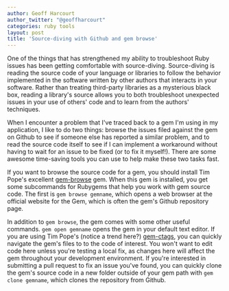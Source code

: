 ```yaml
---
author: Geoff Harcourt
author_twitter: "@geoffharcourt"
categories: ruby tools
layout: post
title: 'Source-diving with Github and gem browse'
---
```


One of the things that has strengthened my ability to troubleshoot Ruby issues
has been getting comfortable with source-diving. Source-diving is reading the
source code of your language or libraries to follow the behavior implemented in
the software written by other authors that interacts in your software. Rather
than treating third-party libraries as a mysterious black box, reading a
library's source allows you to both troubleshoot unexpected issues in your use of
others' code and to learn from the authors' techniques.

When I encounter a problem that I've traced back to a gem I'm using in my
application, I like to do two things: browse the issues filed against the gem on
Github to see if someone else has reported a similar problem, and to read the
source code itself to see if I can implement a workaround without having to wait
for an issue to be fixed (or to fix it myself!). There are some awesome
time-saving tools you can use to help make these two tasks fast.

If you want to browse the source code for a gem, you should install Tim Pope's
excellent [gem-browse](https://github.com/tpope/gem-browse) gem. When this gem
is installed, you get some subcommands for Rubygems that help you work with gem
source code. The first is `gem browse gemname`, which opens a web browser at the
official website for the Gem, which is often the gem's Github repository page.

In addition to `gem browse`, the gem comes with some other useful commands. `gem
open gemname` opens the gem in your default text editor. If you are using Tim
Pope's (notice a trend here?) [gem-ctags](https://github.com/tpope/gem-ctags),
you can quickly navigate the gem's files to to the code of interest. You won't
want to edit code here unless you're testing a local fix, as changes here will
affect the gem throughout your development environment. If you're interested in
submitting a pull request to fix an issue you've found, you can quickly clone
the gem's source code in a new folder outside of your gem path with `gem clone
gemname`, which clones the repository from Github.
